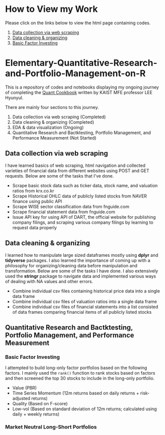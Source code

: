 # How to View my Work
Please click on the links below to view the html page containing codes.

1. [Data collection via web scraping
](https://htmlpreview.github.io/?https://github.com/JayQuant/Elementary-Quantitative-Research-and-Portfolio-Management-on-R/blob/main/Financia-Data-Scraping%2C-Collection%2C-and-Organization.html)
2. [Data cleaning & organizing](https://htmlpreview.github.io/?https://github.com/JayQuant/Elementary-Quantitative-Research-and-Portfolio-Management-on-R/blob/main/Cleaning-Data.html)
3. [Basic Factor Investing](https://htmlpreview.github.io/?https://github.com/JayQuant/Elementary-Quantitative-Research-and-Portfolio-Management-on-R/blob/main/Elementary-Factor-Investing.html)


# Elementary-Quantitative-Research-and-Portfolio-Management-on-R
This is a repository of codes and notebooks displaying my ongoing journey of completing the [Quant Cookbook](https://hyunyulhenry.github.io/quant_cookbook/) written by KAIST MFE professor LEE Hyunyul.

There are mainly four sections to this journey.

1. Data collection via web scraping (Completed)
2. Data cleaning & organizing (Completed)
3. EDA & data visualization (Ongoing)
4. Quantitative Research and Bactktesting, Portfolio Management, and Performance Measurement (Not Started)

## Data collection via web scraping
I have learned basics of web scraping, html navigation and collected varieties of financial data from different websites using POST and GET requests. Below are some of the tasks that I've done.

- Scrape basic stock data such as ticker data, stock name, and valuation ratios from krx.co.kr 
- Scrape Historical OHLC data of publicly listed stocks from NAVER finance using public API
- Scrape WISE sector classification data from fnguide.com
- Scrape financial statement data from fnguide.com
- Issue API key for using API of DART, the official website for publishing company filings, and scraping various company filings by learning to request data properly

## Data cleaning & organizing
I learned how to manipulate large sized dataframes mostly using **dplyr** and **tidyverse** packages. I also learned the importance of coming up with a philosophy for organizing/cleaning data before manipulation and transformation. Below are some of the tasks I have done. I also extensively used the **stringr** package to navigate data and implemented various ways of dealing with NA values and other errors.

- Combine individual csv files containing historical price data into a single data frame
- Combine individual csv files of valuation ratios into a single data frame
- Combine individual csv files of financial statements into a list consisted of data frames comparing financial items of all publicly listed stocks

## Quantitative Research and Bactktesting, Portfolio Management, and Performance Measurement

### Basic Factor Investing
I attempted to build long-only factor portfolios based on the following factors. I mainly used the `rank()` function to rank stocks based on factors and then screened the top 30 stocks to include in the long-only portfolio.

- Value (PBR)
- Time Series Momentum (12m returns based on daily returns + risk-adjusted returns)
- Quality (Based on F-score)
- Low-vol (Based on standard deviation of 12m returns; calculated using daily + weekly returns)

### Market Neutral Long-Short Portfolios
